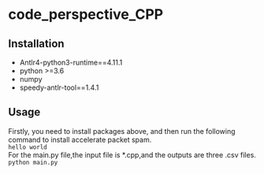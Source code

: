 # code_perspective_CPP
## Installation
* Antlr4-python3-runtime==4.11.1  
* python >=3.6  
* numpy  
* speedy-antlr-tool==1.4.1  
## Usage
Firstly, you need to install packages above, and then run the following command to install accelerate packet spam.    
`hello world`   
For the main.py file,the input file is *.cpp,and the outputs are three .csv files.  
`python main.py`  






